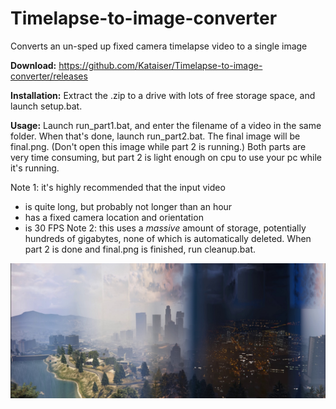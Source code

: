 # Timelapse-to-image-converter
Converts an un-sped up fixed camera timelapse video to a single image

**Download:**
https://github.com/Kataiser/Timelapse-to-image-converter/releases

**Installation:**
Extract the .zip to a drive with lots of free storage space, and launch setup.bat.

**Usage:**
Launch run_part1.bat, and enter the filename of a video in the same folder. When that's done, launch run_part2.bat. The final image will be final.png. (Don't open this image while part 2 is running.) Both parts are very time consuming, but part 2 is light enough on cpu to use your pc while it's running.

Note 1: it's highly recommended that the input video
- is quite long, but probably not longer than an hour
- has a fixed camera location and orientation
- is 30 FPS
Note 2: this uses a *massive* amount of storage, potentially hundreds of gigabytes, none of which is automatically deleted. When part 2 is done and final.png is finished, run cleanup.bat.

![Example](example.jpg)
